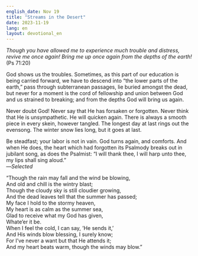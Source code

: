 ```yaml
---
english_date: Nov 19
title: "Streams in the Desert"
date: 2023-11-19
lang: en
layout: devotional_en
---
```





<p>

</p>

<p><em>Though you have allowed me to experience much trouble and distress, revive me once again! Bring me up once again from the depths of the earth!</em> (Ps 71:20)

</p>

<p>God shows us the troubles. Sometimes, as this part of our education is being carried forward, we have to descend into “the lower parts of the earth,” pass through subterranean passages, lie buried amongst the dead, but never for a moment is the cord of fellowship and union between God and us strained to breaking; and from the depths God will bring us again.

</p>

<p>Never doubt God! Never say that He has forsaken or forgotten. Never think that He is unsympathetic. He will quicken again. There is always a smooth piece in every skein, however tangled. The longest day at last rings out the evensong. The winter snow lies long, but it goes at last.

</p>

<p>Be steadfast; your labor is not in vain. God turns again, and comforts. And when He does, the heart which had forgotten its Psalmody breaks out in jubilant song, as does the Psalmist: “I will thank thee, I will harp unto thee, my lips shall sing aloud.”<br/> —<em>Selected</em>

</p>

<p>“Though the rain may fall and the wind be blowing,<br/> And old and chill is the wintry blast;<br/> Though the cloudy sky is still cloudier growing,<br/> And the dead leaves tell that the summer has passed;<br/> My face I hold to the stormy heaven,<br/> My heart is as calm as the summer sea,<br/> Glad to receive what my God has given,<br/> Whate’er it be.<br/> When I feel the cold, I can say, ’He sends it,’<br/> And His winds blow blessing, I surely know;<br/> For I’ve never a want but that He attends it;<br/> And my heart beats warm, though the winds may blow.”

</p>

<p></p>
